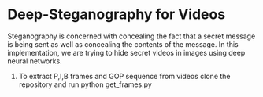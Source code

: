 # Deep-Steganography for Videos

Steganography is concerned with concealing the fact that a secret message is being sent as well as concealing the contents of the message.
In this implementation, we are trying to hide secret videos in images using deep neural networks.

1. To extract P,I,B frames and GOP sequence from videos clone the repository and run python get_frames.py



